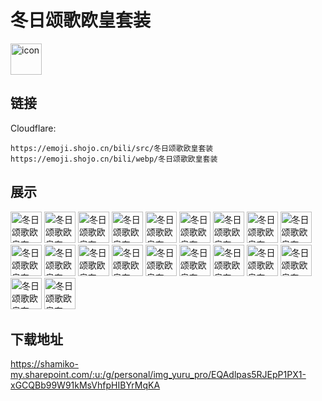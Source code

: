 # 冬日颂歌欧皇套装
<img src="https://emoji.shojo.cn/bili/src/冬日颂歌欧皇套装/icon.png" width="50" height="50" alt="icon">

## 链接
Cloudflare:
```
https://emoji.shojo.cn/bili/src/冬日颂歌欧皇套装
https://emoji.shojo.cn/bili/webp/冬日颂歌欧皇套装
```
## 展示
<img src="https://emoji.shojo.cn/bili/src/冬日颂歌欧皇套装/冬日颂歌欧皇套装-6.png" width="50" height="50" alt="冬日颂歌欧皇套装-6">
<img src="https://emoji.shojo.cn/bili/src/冬日颂歌欧皇套装/冬日颂歌欧皇套装-抱团取暖.png" width="50" height="50" alt="冬日颂歌欧皇套装-抱团取暖">
<img src="https://emoji.shojo.cn/bili/src/冬日颂歌欧皇套装/冬日颂歌欧皇套装-被雪淹没.png" width="50" height="50" alt="冬日颂歌欧皇套装-被雪淹没">
<img src="https://emoji.shojo.cn/bili/src/冬日颂歌欧皇套装/冬日颂歌欧皇套装-比心.png" width="50" height="50" alt="冬日颂歌欧皇套装-比心">
<img src="https://emoji.shojo.cn/bili/src/冬日颂歌欧皇套装/冬日颂歌欧皇套装-揣手手.png" width="50" height="50" alt="冬日颂歌欧皇套装-揣手手">
<img src="https://emoji.shojo.cn/bili/src/冬日颂歌欧皇套装/冬日颂歌欧皇套装-打雪仗.png" width="50" height="50" alt="冬日颂歌欧皇套装-打雪仗">
<img src="https://emoji.shojo.cn/bili/src/冬日颂歌欧皇套装/冬日颂歌欧皇套装-冬眠.png" width="50" height="50" alt="冬日颂歌欧皇套装-冬眠">
<img src="https://emoji.shojo.cn/bili/src/冬日颂歌欧皇套装/冬日颂歌欧皇套装-堆雪人.png" width="50" height="50" alt="冬日颂歌欧皇套装-堆雪人">
<img src="https://emoji.shojo.cn/bili/src/冬日颂歌欧皇套装/冬日颂歌欧皇套装-多穿衣服.png" width="50" height="50" alt="冬日颂歌欧皇套装-多穿衣服">
<img src="https://emoji.shojo.cn/bili/src/冬日颂歌欧皇套装/冬日颂歌欧皇套装-非酋反弹.png" width="50" height="50" alt="冬日颂歌欧皇套装-非酋反弹">
<img src="https://emoji.shojo.cn/bili/src/冬日颂歌欧皇套装/冬日颂歌欧皇套装-滑雪.png" width="50" height="50" alt="冬日颂歌欧皇套装-滑雪">
<img src="https://emoji.shojo.cn/bili/src/冬日颂歌欧皇套装/冬日颂歌欧皇套装-看看手气.png" width="50" height="50" alt="冬日颂歌欧皇套装-看看手气">
<img src="https://emoji.shojo.cn/bili/src/冬日颂歌欧皇套装/冬日颂歌欧皇套装-烤火.png" width="50" height="50" alt="冬日颂歌欧皇套装-烤火">
<img src="https://emoji.shojo.cn/bili/src/冬日颂歌欧皇套装/冬日颂歌欧皇套装-困.png" width="50" height="50" alt="冬日颂歌欧皇套装-困">
<img src="https://emoji.shojo.cn/bili/src/冬日颂歌欧皇套装/冬日颂歌欧皇套装-溜冰.png" width="50" height="50" alt="冬日颂歌欧皇套装-溜冰">
<img src="https://emoji.shojo.cn/bili/src/冬日颂歌欧皇套装/冬日颂歌欧皇套装-欧皇是你.png" width="50" height="50" alt="冬日颂歌欧皇套装-欧皇是你">
<img src="https://emoji.shojo.cn/bili/src/冬日颂歌欧皇套装/冬日颂歌欧皇套装-泡温泉.png" width="50" height="50" alt="冬日颂歌欧皇套装-泡温泉">
<img src="https://emoji.shojo.cn/bili/src/冬日颂歌欧皇套装/冬日颂歌欧皇套装-下雪时.png" width="50" height="50" alt="冬日颂歌欧皇套装-下雪时">
<img src="https://emoji.shojo.cn/bili/src/冬日颂歌欧皇套装/冬日颂歌欧皇套装-幸运鹅.png" width="50" height="50" alt="冬日颂歌欧皇套装-幸运鹅">
<img src="https://emoji.shojo.cn/bili/src/冬日颂歌欧皇套装/冬日颂歌欧皇套装-郁闷.png" width="50" height="50" alt="冬日颂歌欧皇套装-郁闷">

## 下载地址

https://shamiko-my.sharepoint.com/:u:/g/personal/img_yuru_pro/EQAdlpas5RJEpP1PX1-xGCQBb99W91kMsVhfpHIBYrMqKA
